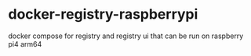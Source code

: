 # docker-registry-raspberrypi
docker compose for registry and registry ui that can be run on raspberry pi4 arm64
